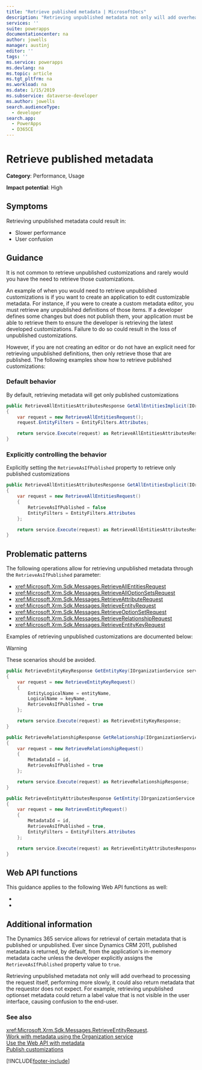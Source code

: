 ```yaml
---
title: "Retrieve published metadata | MicrosoftDocs"
description: "Retrieving unpublished metadata not only will add overhead to processing the request itself, performing more slowly, it could also return metadata that the requestor does not expect."
services: ''
suite: powerapps
documentationcenter: na
author: jowells
manager: austinj
editor: ''
tags: ''
ms.service: powerapps
ms.devlang: na
ms.topic: article
ms.tgt_pltfrm: na
ms.workload: na
ms.date: 1/15/2019
ms.subservice: dataverse-developer
ms.author: jowells
search.audienceType: 
  - developer
search.app: 
  - PowerApps
  - D365CE
---
```

# Retrieve published metadata



**Category**: Performance, Usage

**Impact potential**: High

<a name='symptoms'></a>

## Symptoms

Retrieving unpublished metadata could result in:

- Slower performance
- User confusion

<a name='guidance'></a>

## Guidance

It is not common to retrieve unpublished customizations and rarely would you have the need to retrieve those customizations.

An example of when you would need to retrieve unpublished customizations is if you want to create an application to edit customizable metadata.  For instance, if you were to create a custom metadata editor, you must retrieve any unpublished definitions of those items. If a developer defines some changes but does not publish them, your application must be able to retrieve them to ensure the developer is retrieving the latest developed customizations. Failure to do so could result in the loss of unpublished customizations.

However, if you are not creating an editor or do not have an explicit need for retrieving unpublished definitions, then only retrieve those that are published. The following examples show how to retrieve published customizations:

### Default behavior

By default, retrieving metadata will get only published customizations

```csharp
public RetrieveAllEntitiesAttributesResponse GetAllEntitiesImplicit(IOrganizationService service)
{
    var request = new RetrieveAllEntitiesRequest();
    request.EntityFilters = EntityFilters.Attributes;

    return service.Execute(request) as RetrieveAllEntitiesAttributesResponse;
}
```

### Explicitly controlling the behavior

Explicitly setting the `RetrieveAsIfPublished` property to retrieve only published customizations

```csharp
public RetrieveAllEntitiesAttributesResponse GetAllEntitiesExplicit(IOrganizationService service)
{
    var request = new RetrieveAllEntitiesRequest()
    {
        RetrieveAsIfPublished = false
        EntityFilters = EntityFilters.Attributes
    };

    return service.Execute(request) as RetrieveAllEntitiesAttributesResponse;
}
```

<a name='problem'></a>

## Problematic patterns

The following operations allow for retrieving unpublished metadata through the `RetrieveAsIfPublished` parameter:

- <xref:Microsoft.Xrm.Sdk.Messages.RetrieveAllEntitiesRequest>
- <xref:Microsoft.Xrm.Sdk.Messages.RetrieveAllOptionSetsRequest>
- <xref:Microsoft.Xrm.Sdk.Messages.RetrieveAttributeRequest>
- <xref:Microsoft.Xrm.Sdk.Messages.RetrieveEntityRequest>
- <xref:Microsoft.Xrm.Sdk.Messages.RetrieveOptionSetRequest>
- <xref:Microsoft.Xrm.Sdk.Messages.RetrieveRelationshipRequest>
- <xref:Microsoft.Xrm.Sdk.Messages.RetrieveEntityKeyRequest>

Examples of retrieving unpublished customizations are documented below:

> [!WARNING]
> These scenarios should be avoided.

```csharp
public RetrieveEntityKeyResponse GetEntityKey(IOrganizationService service, string entityName, string keyName)
{
    var request = new RetrieveEntityKeyRequest()
    {
        EntityLogicalName = entityName,
        LogicalName = keyName,
        RetrieveAsIfPublished = true
    };

    return service.Execute(request) as RetrieveEntityKeyResponse;
}

public RetrieveRelationshipResponse GetRelationship(IOrganizationService service, Guid id)
{
    var request = new RetrieveRelationshipRequest()
    {
        MetadataId = id,
        RetrieveAsIfPublished = true
    };

    return service.Execute(request) as RetrieveRelationshipResponse;
}

public RetrieveEntityAttributesResponse GetEntity(IOrganizationService service, Guid id)
{
    var request = new RetrieveEntityRequest()
    {
        MetadataId = id,
        RetrieveAsIfPublished = true,
        EntityFilters = EntityFilters.Attributes
    };

    return service.Execute(request) as RetrieveEntityAttributesResponse;
}
```

## Web API functions

This guidance applies to the following Web API functions as well:

- <xref href="Microsoft.Dynamics.CRM.RetrieveAllEntities?text=RetrieveAllEntities Function" />
- <xref href="Microsoft.Dynamics.CRM.RetrieveEntity?text=RetrieveEntity Function" />

<a name='additional'></a>

## Additional information

The Dynamics 365 service allows for retrieval of certain metadata that is published or unpublished. Ever since Dynamics CRM 2011, published metadata is returned, by default, from the application's in-memory metadata cache unless the developer explicitly assigns the `RetrieveAsIfPublished` property value to `true`.

Retrieving unpublished metadata not only will add overhead to processing the request itself, performing more slowly, it could also return metadata that the requestor does not expect. For example, retrieving unpublished optionset metadata could return a label value that is not visible in the user interface, causing confusion to the end-user.

<a name='seealso'></a>

### See also

<xref:Microsoft.Xrm.Sdk.Messages.RetrieveEntityRequest>.<xref href="Microsoft.Xrm.Sdk.Messages.RetrieveEntityRequest.RetrieveAsIfPublished?text=RetrieveAsIfPublished Property" /><br />
[Work with metadata using the Organization service](../../org-service/work-with-metadata.md)<br />
[Use the Web API with metadata](../../webapi/use-web-api-metadata.md)<br />
[Publish customizations](../../../model-driven-apps/publish-customizations.md#retrieving-unpublished-metadata)

[!INCLUDE[footer-include](../../../../includes/footer-banner.md)]